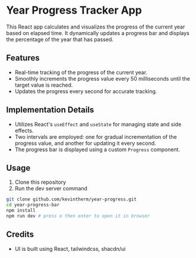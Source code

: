 # Year Progress Tracker App

This React app calculates and visualizes the progress of the current year based on elapsed time. It dynamically updates a progress bar and displays the percentage of the year that has passed.

## Features

- Real-time tracking of the progress of the current year.
- Smoothly increments the progress value every 50 milliseconds until the target value is reached.
- Updates the progress every second for accurate tracking.

## Implementation Details

- Utilizes React's `useEffect` and `useState` for managing state and side effects.
- Two intervals are employed: one for gradual incrementation of the progress value, and another for updating it every second.
- The progress bar is displayed using a custom `Progress` component.

## Usage
1. Clone this repository
2. Run the dev server command
```bash
git clone github.com/kevintherm/year-progress.git
cd year-progress-bar
npm install
npm run dev # press o then enter to open it in browser
```

## Credits
- UI is built using React, tailwindcss, shacdn/ui
